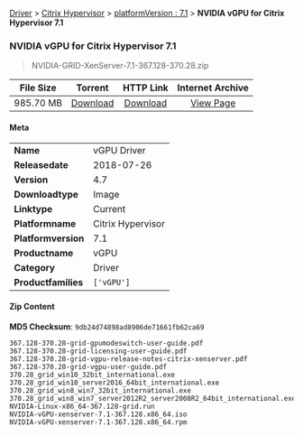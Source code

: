 
[Driver](/README.md)  >  [Citrix Hypervisor](/index/Driver/Citrix_Hypervisor.md)  >  [platformVersion : 7.1](/index/Driver/Citrix_Hypervisor/7.1.md)  >  **NVIDIA vGPU for Citrix Hypervisor 7.1**


###    NVIDIA vGPU for Citrix Hypervisor 7.1

> NVIDIA-GRID-XenServer-7.1-367.128-370.28.zip   


| **File Size** | **Torrent**  | **HTTP Link** | **Internet Archive** |
|:-------------:|:------------:|:-------------:|:--------------------:|
| 985.70 MB |  [Download](https://archive.org/download/nvgpu_NVIDIA-GRID-XenServer-7.1-367.128-370.28.zip/nvgpu_NVIDIA-GRID-XenServer-7.1-367.128-370.28.zip_archive.torrent)       | [Download](https://archive.org/compress/nvgpu_NVIDIA-GRID-XenServer-7.1-367.128-370.28.zip) | [View Page](https://archive.org/details/nvgpu_NVIDIA-GRID-XenServer-7.1-367.128-370.28.zip)       |

#### Meta

<table>
<tr><td><strong>Name</strong></td><td>vGPU Driver</td></tr>
<tr><td><strong>Releasedate</strong></td><td>2018-07-26</td></tr>
<tr><td><strong>Version</strong></td><td>4.7</td></tr>
<tr><td><strong>Downloadtype</strong></td><td>Image</td></tr>
<tr><td><strong>Linktype</strong></td><td>Current</td></tr>
<tr><td><strong>Platformname</strong></td><td>Citrix Hypervisor</td></tr>
<tr><td><strong>Platformversion</strong></td><td>7.1</td></tr>
<tr><td><strong>Productname</strong></td><td>vGPU</td></tr>
<tr><td><strong>Category</strong></td><td>Driver</td></tr>
<tr><td><strong>Productfamilies</strong></td><td><code>['vGPU']</code></td></tr>
</table>

#### Zip Content

**MD5 Checksum**: `9db24d74898ad8906de71661fb62ca69`

```text
367.128-370.28-grid-gpumodeswitch-user-guide.pdf
367.128-370.28-grid-licensing-user-guide.pdf
367.128-370.28-grid-vgpu-release-notes-citrix-xenserver.pdf
367.128-370.28-grid-vgpu-user-guide.pdf
370.28_grid_win10_32bit_international.exe
370.28_grid_win10_server2016_64bit_international.exe
370.28_grid_win8_win7_32bit_international.exe
370.28_grid_win8_win7_server2012R2_server2008R2_64bit_international.exe
NVIDIA-Linux-x86_64-367.128-grid.run
NVIDIA-vGPU-xenserver-7.1-367.128.x86_64.iso
NVIDIA-vGPU-xenserver-7.1-367.128.x86_64.rpm
```